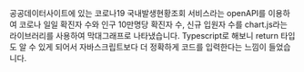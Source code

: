 공공데이터사이트에 있는 코로나19 국내발생현황조회 서비스라는 openAPI를 이용하여 
코로나 일일 확진자 수와 인구 10만명당 확진자 수, 신규 입원자 수를 chart.js라는 라이브러리를 사용하여 막대그래프로 나타냈습니다.
Typescript로 해보니 return 타입도 알 수 있게 되어서 자바스크립트보다 더 정확하게 코드를 입력한다는 느낌이 들었습니다. 
